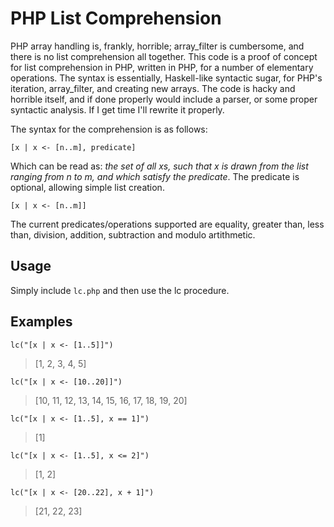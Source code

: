 # PHP List Comprehension

PHP array handling is, frankly, horrible; array_filter is cumbersome, and there is no list comprehension all together. This code is a proof of concept for list comprehension in PHP, written in PHP, for a number of elementary operations. The syntax is essentially, Haskell-like syntactic sugar, for PHP's iteration, array_filter, and creating new arrays. The code is hacky and horrible itself, and if done properly would include a parser, or some proper syntactic analysis. If I get time I'll rewrite it properly.

The syntax for the comprehension is as follows:

`[x | x <- [n..m], predicate]`

Which can be read as: _the set of all xs, such that x is drawn from the list ranging from n to m, and which satisfy the predicate_. The predicate is optional, allowing simple list creation.

`[x | x <- [n..m]]`

The current predicates/operations supported are equality, greater than, less than, division, addition, subtraction and modulo artithmetic.

## Usage

Simply include `lc.php` and then use the lc procedure.

## Examples

`lc("[x | x <- [1..5]]")`
> [1, 2, 3, 4, 5]

`lc("[x | x <- [10..20]]")`
> [10, 11, 12, 13, 14, 15, 16, 17, 18, 19, 20]

`lc("[x | x <- [1..5], x == 1]")`
> [1]

`lc("[x | x <- [1..5], x <= 2]")`
> [1, 2]

`lc("[x | x <- [20..22], x + 1]")`
> [21, 22, 23]

